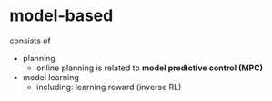 # model-based
consists of
* planning
  * online planning is related to **model predictive control (MPC)**
* model learning
  * including: learning reward (inverse RL)

